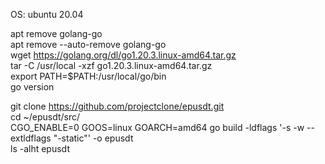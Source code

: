OS: ubuntu 20.04  

apt remove golang-go  
apt remove --auto-remove golang-go  
wget https://golang.org/dl/go1.20.3.linux-amd64.tar.gz  
tar -C /usr/local -xzf go1.20.3.linux-amd64.tar.gz  
export PATH=$PATH:/usr/local/go/bin  
go version  

git clone https://github.com/projectclone/epusdt.git  
cd ~/epusdt/src/  
CGO_ENABLE=0 GOOS=linux GOARCH=amd64 go build -ldflags '-s -w --extldflags "-static"' -o epusdt  
ls -alht epusdt  

